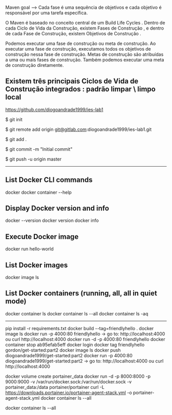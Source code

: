 Maven goal --> Cada fase é uma sequência de objetivos e cada objetivo é responsável por uma tarefa específica.

O Maven é baseado no conceito central de um Build Life Cycles . Dentro de cada Ciclo de Vida da Construção, existem Fases de Construção , e dentro de cada Fase de Construção, existem Objetivos de Construção .

Podemos executar uma fase de construção ou meta de construção. Ao executar uma fase de construção, executamos todos os objetivos de construção nessa fase de construção. Metas de construção são atribuídas a uma ou mais fases de construção. Também podemos executar uma meta de construção diretamente.

Existem três principais Ciclos de Vida de Construção integrados :
	padrão
	limpar \ limpo
	local
------------------------------------------------
https://github.com/diogoandrade1999/ies-lab1

$ git init

$ git remote add origin git@gitlab.com:diogoandrade1999/ies-lab1.git

$ git add .

$ git commit -m "Initial commit"

$ git push -u origin master

-------------------------------------------------
## List Docker CLI commands
docker
docker container --help

## Display Docker version and info
docker --version
docker version
docker info

## Execute Docker image
docker run hello-world

## List Docker images
docker image ls

## List Docker containers (running, all, all in quiet mode)
docker container ls
docker container ls --all
docker container ls -aq

--------------------------------
pip install -r requirements.txt
docker build --tag=friendlyhello .
docker image ls
docker run -p 4000:80 friendlyhello
-> go to: http://localhost:4000 ou curl http://localhost:4000
docker run -d -p 4000:80 friendlyhello
docker container stop ab95efab5eff
docker login
docker tag friendlyhello gordon/get-started:part2
docker image ls
docker push diogoandrade1999/get-started:part2
docker run -p 4000:80 diogoandrade1999/get-started:part2
-> go to: http://localhost:4000 ou curl http://localhost:4000

docker volume create portainer_data
docker run -d -p 8000:8000 -p 9000:9000 -v /var/run/docker.sock:/var/run/docker.sock -v portainer_data:/data portainer/portainer
curl -L https://downloads.portainer.io/portainer-agent-stack.yml -o portainer-agent-stack.yml
docker container ls --all

docker container ls --all

